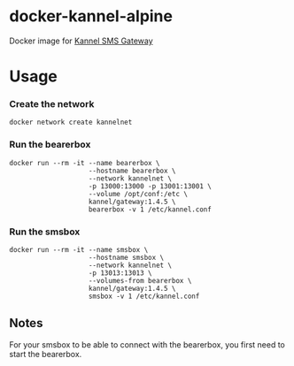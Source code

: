 docker-kannel-alpine
=============

Docker image for [Kannel SMS Gateway](http://kannel.org/)

# Usage #

### Create the network ###
```
docker network create kannelnet
```
### Run the bearerbox ###

```
docker run --rm -it --name bearerbox \
                    --hostname bearerbox \
                    --network kannelnet \
                    -p 13000:13000 -p 13001:13001 \
                    --volume /opt/conf:/etc \
                    kannel/gateway:1.4.5 \
                    bearerbox -v 1 /etc/kannel.conf
```
### Run the smsbox ###
```
docker run --rm -it --name smsbox \
                    --hostname smsbox \
                    --network kannelnet \
                    -p 13013:13013 \
                    --volumes-from bearerbox \
                    kannel/gateway:1.4.5 \
                    smsbox -v 1 /etc/kannel.conf  
```
## Notes ##
For your smsbox to be able to connect with the bearerbox, you first need to start the bearerbox. 
